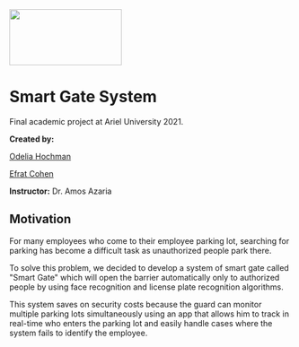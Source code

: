 <img src="Images/ariel.logo.JPG" width="200" height="100" >

# Smart Gate System  

Final academic project at Ariel University 2021.

**Created by:**

[Odelia Hochman](https://github.com/OdeliaHochman)

[Efrat Cohen](https://github.com/EfratCohen100)

**Instructor:** Dr. Amos Azaria


## Motivation

For many employees who come to their employee parking lot, searching for parking has become a difficult task as unauthorized people park there. 

To solve this problem, we decided to develop a system of smart gate called "Smart Gate" which will open the barrier automatically only to authorized people
by using face recognition and license plate recognition algorithms.

This system saves on security costs because the guard can monitor multiple parking lots simultaneously using an app that allows him to track in real-time who enters the parking lot and easily handle cases where the system fails to identify the employee.


